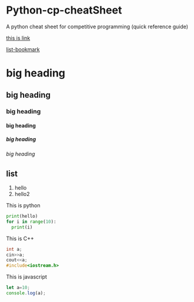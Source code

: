 # Python-cp-cheatSheet
A python cheat sheet for competitive programming (quick reference guide)

[this is link](https://google.com)

[list-bookmark](#list)

# big heading
## big heading
### big heading
#### big heading
##### big heading
###### big heading


## list
1. hello
1. hello2

This is python
```python
print(hello)
for i in range(10):
  print(i)
```
This is C++
```cpp
int a;
cin>>a;
cout<<a;
#include<iostream.h>
```
This is javascript
```js
let a=10;
console.log(a);
```
